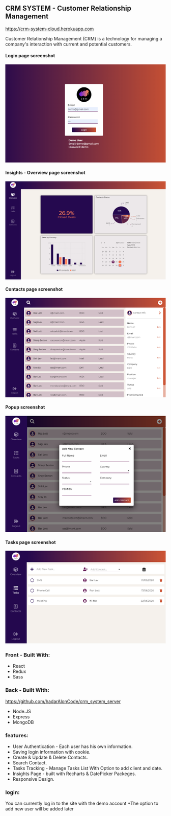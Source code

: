 ## CRM SYSTEM - Customer Relationship Management

https://crm-system-cloud.herokuapp.com 

Customer Relationship Management (CRM) is a technology for managing a company's interaction with current and potential customers.

#### Login page screenshot
![alt text](src/tools/images/login.png "Login Page screenshot")
#### Insights - Overview page screenshot
![alt text](src/tools/images/overview.png "Overview Page screenshot")
#### Contacts page screenshot
![alt text](src/tools/images/contacts.png "Contacts Page screenshot")
#### Popup screenshot
![alt text](src/tools/images/add_contact.png "Popup screenshot")
#### Tasks page screenshot
![alt text](src/tools/images/tasks.png "Tasks Page screenshot")


### Front -  Built With:
- React
- Redux
- Sass

### Back - Built With:

https://github.com/hadarAlonCode/crm_system_server

- Node.JS
- Express
- MongoDB

### features:

- User Authentication - Each user has his own information.
- Saving login information with cookie.
- Create & Update & Delete Contacts.
- Search Contact.
- Tasks Tracking - Manage Tasks List With Option to add client and date.
- Insights Page - built with Recharts & DatePicker Packeges.
- Responsive Design.


### login:

You can currently log in to the site with the demo account 
*The option to add new user will be added later